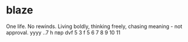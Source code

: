 # blaze

One life. No rewinds. Living boldly, thinking freely, chasing meaning - not approval.
yyyy
..7 h 
пвр dvf 
5
3
f
5
6
7
8
9
10
11

